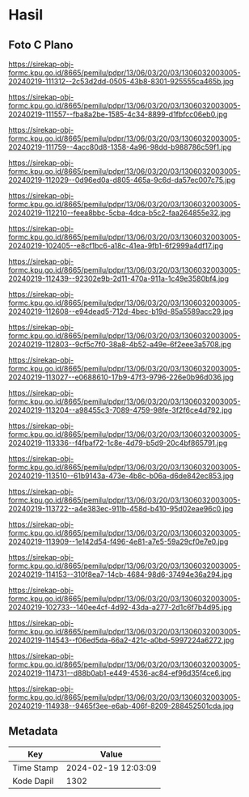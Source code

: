 # Hasil

## Foto C Plano

https://sirekap-obj-formc.kpu.go.id/8665/pemilu/pdpr/13/06/03/20/03/1306032003005-20240219-111312--2c53d2dd-0505-43b8-8301-925555ca465b.jpg

https://sirekap-obj-formc.kpu.go.id/8665/pemilu/pdpr/13/06/03/20/03/1306032003005-20240219-111557--fba8a2be-1585-4c34-8899-d1fbfcc06eb0.jpg

https://sirekap-obj-formc.kpu.go.id/8665/pemilu/pdpr/13/06/03/20/03/1306032003005-20240219-111759--4acc80d8-1358-4a96-98dd-b988786c59f1.jpg

https://sirekap-obj-formc.kpu.go.id/8665/pemilu/pdpr/13/06/03/20/03/1306032003005-20240219-112029--0d96ed0a-d805-465a-9c6d-da57ec007c75.jpg

https://sirekap-obj-formc.kpu.go.id/8665/pemilu/pdpr/13/06/03/20/03/1306032003005-20240219-112210--feea8bbc-5cba-4dca-b5c2-faa264855e32.jpg

https://sirekap-obj-formc.kpu.go.id/8665/pemilu/pdpr/13/06/03/20/03/1306032003005-20240219-102405--e8cf1bc6-a18c-41ea-9fb1-6f2999a4df17.jpg

https://sirekap-obj-formc.kpu.go.id/8665/pemilu/pdpr/13/06/03/20/03/1306032003005-20240219-112439--92302e9b-2d11-470a-911a-1c49e3580bf4.jpg

https://sirekap-obj-formc.kpu.go.id/8665/pemilu/pdpr/13/06/03/20/03/1306032003005-20240219-112608--e94dead5-712d-4bec-b19d-85a5589acc29.jpg

https://sirekap-obj-formc.kpu.go.id/8665/pemilu/pdpr/13/06/03/20/03/1306032003005-20240219-112803--9cf5c7f0-38a8-4b52-a49e-6f2eee3a5708.jpg

https://sirekap-obj-formc.kpu.go.id/8665/pemilu/pdpr/13/06/03/20/03/1306032003005-20240219-113027--e0688610-17b9-47f3-9796-226e0b96d036.jpg

https://sirekap-obj-formc.kpu.go.id/8665/pemilu/pdpr/13/06/03/20/03/1306032003005-20240219-113204--a98455c3-7089-4759-98fe-3f2f6ce4d792.jpg

https://sirekap-obj-formc.kpu.go.id/8665/pemilu/pdpr/13/06/03/20/03/1306032003005-20240219-113336--f4fbaf72-1c8e-4d79-b5d9-20c4bf865791.jpg

https://sirekap-obj-formc.kpu.go.id/8665/pemilu/pdpr/13/06/03/20/03/1306032003005-20240219-113510--61b9143a-473e-4b8c-b06a-d6de842ec853.jpg

https://sirekap-obj-formc.kpu.go.id/8665/pemilu/pdpr/13/06/03/20/03/1306032003005-20240219-113722--a4e383ec-911b-458d-b410-95d02eae96c0.jpg

https://sirekap-obj-formc.kpu.go.id/8665/pemilu/pdpr/13/06/03/20/03/1306032003005-20240219-113909--1e142d54-f496-4e81-a7e5-59a29cf0e7e0.jpg

https://sirekap-obj-formc.kpu.go.id/8665/pemilu/pdpr/13/06/03/20/03/1306032003005-20240219-114153--310f8ea7-14cb-4684-98d6-37494e36a294.jpg

https://sirekap-obj-formc.kpu.go.id/8665/pemilu/pdpr/13/06/03/20/03/1306032003005-20240219-102733--140ee4cf-4d92-43da-a277-2d1c6f7b4d95.jpg

https://sirekap-obj-formc.kpu.go.id/8665/pemilu/pdpr/13/06/03/20/03/1306032003005-20240219-114543--f06ed5da-66a2-421c-a0bd-5997224a6272.jpg

https://sirekap-obj-formc.kpu.go.id/8665/pemilu/pdpr/13/06/03/20/03/1306032003005-20240219-114731--d88b0ab1-e449-4536-ac84-ef96d35f4ce6.jpg

https://sirekap-obj-formc.kpu.go.id/8665/pemilu/pdpr/13/06/03/20/03/1306032003005-20240219-114938--9465f3ee-e6ab-406f-8209-288452501cda.jpg


## Metadata

| Key        | Value               |
| ---------- | ------------------- |
| Time Stamp | 2024-02-19 12:03:09 |
| Kode Dapil | 1302                |



